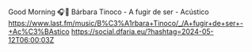 Good Morning 🎧🎵 Bárbara Tinoco - A fugir de ser - Acústico  https://www.last.fm/music/B%C3%A1rbara+Tinoco/_/A+fugir+de+ser+-+Ac%C3%BAstico https://social.dfaria.eu/?hashtag=2024-05-12T06:00:03Z